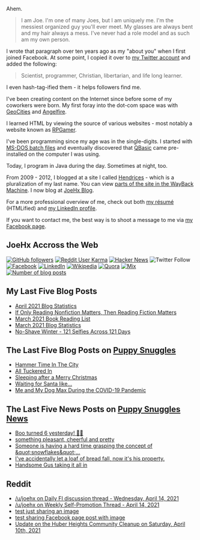 Ahem.

> I am Joe. I'm one of many Joes, but I am uniquely me. I'm the messiest organized guy you'll ever meet. My glasses are always bent and my hair always a mess. I've never had a role model and as such am my own person.

I wrote that paragraph over ten years ago as my "about you" when I first joined Facebook. At some point, I copied it over to [my Twitter account](https://twitter.com/JoeHxBlog) and added the following:

> Scientist, programmer, Christian, libertarian, and life long learner.

I even hash-tag-ified them - it helps followers find me.

I've been creating content on the Internet since before some of my coworkers were born. My first foray into the dot-com space was with [GeoCities](https://en.wikipedia.org/wiki/Yahoo!_GeoCities) and [Angelfire](https://en.wikipedia.org/wiki/Angelfire).

I learned HTML by viewing the source of various websites - most notably a website known as [RPGamer](https://rpgamer.com/).

I've been programming since my age was in the single-digits. I started with [MS-DOS batch files](https://en.wikipedia.org/wiki/Batch_file) and eventually discovered that [QBasic](https://en.wikipedia.org/wiki/QBasic) came pre-installed on the computer I was using.

Today, I program in Java during the day. Sometimes at night, too.

From 2009 - 2012, I blogged at a site I called [Hendrices](https://www.facebook.com/Hendricescom/) - which is a pluralization of my last name. You can view [parts of the site in the WayBack Machine](https://web.archive.org/web/20090731115109/http://www.hendrices.com/). I now blog at [JoeHx Blog](https://www.joehxblog.com/).

For a more professional overview of me, check out both [my r&eacute;sum&eacute;](https://www.joehxblog.com/resume/) (HTMLified) and [my LinkedIn profile](https://www.linkedin.com/in/joehx/).

If you want to contact me, the best way is to shoot a message to me via [my Facebook page](https://www.facebook.com/JoeHxBlog/).

## JoeHx Accross the Web

[![GitHub followers](https://img.shields.io/github/followers/hendrixjoseph?label=GitHub&style=for-the-badge&logo=github)](https://github.com/hendrixjoseph)
[![Reddit User Karma](https://img.shields.io/reddit/user-karma/combined/joehx?label=Reddit&style=for-the-badge&logo=reddit)](https://www.reddit.com/user/joehx/)
[![Hacker News](https://img.shields.io/badge/dynamic/json?label=hacker+news&query=%24.karma&url=https%3A%2F%2Fhacker-news.firebaseio.com%2Fv0%2Fuser%2Fjoehx2.json&color=ff6600&style=for-the-badge&logo=y-combinator)](https://news.ycombinator.com/user?id=joehx2)
![Twitter Follow](https://img.shields.io/twitter/follow/JoeHxBlog?label=Twitter&style=for-the-badge&logo=twitter&color=1da1f2)
[![Facebook](https://img.shields.io/static/v1?label=FACEBOOK&message=137%20LIKES&color=3b5998&style=for-the-badge&logo=facebook)](https://www.facebook.com/JoeHxBlog)
[![LinkedIn](https://img.shields.io/static/v1?label=linkedin&message=193%20connections&color=2867b2&style=for-the-badge&logo=linkedin)](https://www.linkedin.com/in/joehx)
[![Wikipedia](https://img.shields.io/badge/dynamic/xml?label=wikipedia&query=%2F%2F%2A%5B%40id%3D%22general-stats%22%5D%2Fdiv%2Fdiv%2Fdiv%5B1%5D%2Ftable%2Ftbody%2Ftr%5B11%5D%2Ftd%5B2%5D%2Fstrong&suffix=%20edits&url=https%3A%2F%2Fxtools.wmflabs.org%2Fec%2Fen.wikipedia.org%2FHendrixjoseph&style=for-the-badge&logo=wikipedia&color=9f9f9f)](https://en.wikipedia.org/wiki/User:Hendrixjoseph)
[![Quora](https://img.shields.io/static/v1?label=quora&message=110%20followers&color=b92b27&style=for-the-badge&logo=quora&logoColor=b92b27)](https://www.quora.com/profile/Joseph-Hendrix)
[![Mix](https://img.shields.io/static/v1?label=mix&message=14k%20followers&color=ff8126&style=for-the-badge&logo=mix&logoColor=ff8126)](https://mix.com/joehx)
[![Number of blog posts](https://img.shields.io/endpoint?style=for-the-badge&url=https%3A%2F%2Fwww.joehxblog.com%2Fdata%2Fnumposts.json)](https://www.joehxblog.com/)

## My Last Five Blog Posts

<!-- JOEHXBLOG:START -->
- [April 2021 Blog Statistics](https://www.joehxblog.com/april-2021-blog-statistics/)
- [If Only Reading Nonfiction Matters, Then Reading Fiction Matters](https://www.joehxblog.com/if-only-reading-nonfiction-matters/)
- [March 2021 Book Reading List](https://www.joehxblog.com/march-2021-book-reading-list/)
- [March 2021 Blog Statistics](https://www.joehxblog.com/march-2021-blog-statistics/)
- [No-Shave Winter - 121 Selfies Across 121 Days](https://www.joehxblog.com/no-shave-winter/)
<!-- JOEHXBLOG:END -->

## The Last Five Blog Posts on [Puppy Snuggles](https://www.puppy-snuggles.com/)

<!-- PUPPY-SNUGGLES:START -->
- [Hammer Time In The City](https://www.puppy-snuggles.com/blog/hammer-time-in-the-city/)
- [All Tuckered In](https://www.puppy-snuggles.com/blog/all-tuckered-in/)
- [Sleeping after a Merry Christmas](https://www.puppy-snuggles.com/blog/sleeping-after-a-merry-christmas/)
- [Waiting for Santa like...](https://www.puppy-snuggles.com/blog/waiting-for-santa-like/)
- [Me and My Dog Max During the COVID-19 Pandemic](https://www.puppy-snuggles.com/blog/me-and-my-dog-max-during-the-covid-19-pandemic/)
<!-- PUPPY-SNUGGLES:END -->

## The Last Five News Posts on [Puppy Snuggles News](https://news.puppy-snuggles.com/)

<!-- PUPPY-SNUGGLES-NEWS:START -->
- [Boo turned 6 yesterday! 🥺💜](https://news.puppy-snuggles.com/5042873/boo-turned-6-yesterday)
- [something pleasant, cheerful and pretty](https://news.puppy-snuggles.com/5514679/something-pleasant-cheerful-and-pretty)
- [Someone is having a hard time grasping the concept of &amp;quot;snowflakes&amp;quot;...](https://news.puppy-snuggles.com/3562121/someone-is-having-a-hard-time-grasping-the-concept-of-quotsnowflakesquot)
- [I've accidentally let a loaf of bread fall, now it's his property.](https://news.puppy-snuggles.com/5496322/ive-accidentally-let-a-loaf-of-bread-fall-now-its-his-property)
- [Handsome Gus taking it all in](https://news.puppy-snuggles.com/5507993/handsome-gus-taking-it-all-in)
<!-- PUPPY-SNUGGLES-NEWS:END -->

## Reddit

<!-- REDDIT:START -->
- [/u/joehx on Daily FI discussion thread - Wednesday, April 14, 2021](https://www.reddit.com/r/financialindependence/comments/mqmnmz/daily_fi_discussion_thread_wednesday_april_14_2021/gui0xi9/)
- [/u/joehx on Weekly Self-Promotion Thread - April 14, 2021](https://www.reddit.com/r/financialindependence/comments/mqmnmy/weekly_selfpromotion_thread_april_14_2021/guhub0l/)
- [test just sharing an image](https://www.reddit.com/r/test/comments/mpk6an/test_just_sharing_an_image/)
- [test sharing Facebook page post with image](https://www.reddit.com/r/test/comments/mpk5i9/test_sharing_facebook_page_post_with_image/)
- [Update on the Huber Heights Community Cleanup on Saturday, April 10th, 2021](https://www.reddit.com/r/Huberheights/comments/mnljto/update_on_the_huber_heights_community_cleanup_on/)
<!-- REDDIT:END -->
